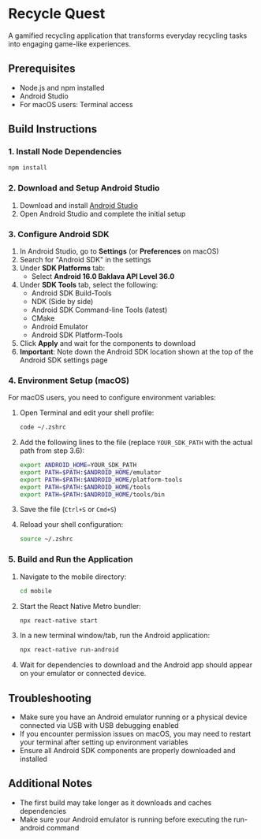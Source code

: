 # Recycle Quest

A gamified recycling application that transforms everyday recycling tasks into engaging game-like experiences.

## Prerequisites

- Node.js and npm installed
- Android Studio
- For macOS users: Terminal access

## Build Instructions

### 1. Install Node Dependencies

```bash
npm install
```

### 2. Download and Setup Android Studio

1. Download and install [Android Studio](https://developer.android.com/studio)
2. Open Android Studio and complete the initial setup

### 3. Configure Android SDK

1. In Android Studio, go to **Settings** (or **Preferences** on macOS)
2. Search for "Android SDK" in the settings
3. Under **SDK Platforms** tab:
   - Select **Android 16.0 Baklava API Level 36.0**
4. Under **SDK Tools** tab, select the following:
   - Android SDK Build-Tools
   - NDK (Side by side)
   - Android SDK Command-line Tools (latest)
   - CMake
   - Android Emulator
   - Android SDK Platform-Tools
5. Click **Apply** and wait for the components to download
6. **Important**: Note down the Android SDK location shown at the top of the Android SDK settings page

### 4. Environment Setup (macOS)

For macOS users, you need to configure environment variables:

1. Open Terminal and edit your shell profile:

   ```bash
   code ~/.zshrc
   ```

2. Add the following lines to the file (replace `YOUR_SDK_PATH` with the actual path from step 3.6):

   ```bash
   export ANDROID_HOME=YOUR_SDK_PATH
   export PATH=$PATH:$ANDROID_HOME/emulator
   export PATH=$PATH:$ANDROID_HOME/platform-tools
   export PATH=$PATH:$ANDROID_HOME/tools
   export PATH=$PATH:$ANDROID_HOME/tools/bin
   ```

3. Save the file (`Ctrl+S` or `Cmd+S`)

4. Reload your shell configuration:
   ```bash
   source ~/.zshrc
   ```

### 5. Build and Run the Application

1. Navigate to the mobile directory:

   ```bash
   cd mobile
   ```

2. Start the React Native Metro bundler:

   ```bash
   npx react-native start
   ```

3. In a new terminal window/tab, run the Android application:

   ```bash
   npx react-native run-android
   ```

4. Wait for dependencies to download and the Android app should appear on your emulator or connected device.

## Troubleshooting

- Make sure you have an Android emulator running or a physical device connected via USB with USB debugging enabled
- If you encounter permission issues on macOS, you may need to restart your terminal after setting up environment variables
- Ensure all Android SDK components are properly downloaded and installed

## Additional Notes

- The first build may take longer as it downloads and caches dependencies
- Make sure your Android emulator is running before executing the run-android command
